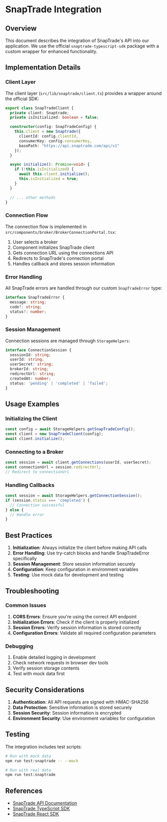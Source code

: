 # SnapTrade Integration

## Overview

This document describes the integration of SnapTrade's API into our application. We use the official `snaptrade-typescript-sdk` package with a custom wrapper for enhanced functionality.

## Implementation Details

### Client Layer

The client layer (`src/lib/snaptrade/client.ts`) provides a wrapper around the official SDK:

```typescript
export class SnapTradeClient {
  private client: Snaptrade;
  private isInitialized: boolean = false;

  constructor(config: SnapTradeConfig) {
    this.client = new Snaptrade({
      clientId: config.clientId,
      consumerKey: config.consumerKey,
      basePath: "https://api.snaptrade.com/api/v1"
    });
  }

  async initialize(): Promise<void> {
    if (!this.isInitialized) {
      await this.client.initialize();
      this.isInitialized = true;
    }
  }

  // ... other methods
}
```

### Connection Flow

The connection flow is implemented in `src/components/broker/BrokerConnectionPortal.tsx`:

1. User selects a broker
2. Component initializes SnapTrade client
3. Gets connection URL using the connections API
4. Redirects to SnapTrade's connection portal
5. Handles callback and stores session information

### Error Handling

All SnapTrade errors are handled through our custom `SnapTradeError` type:

```typescript
interface SnapTradeError {
  message: string;
  code?: string;
  status?: number;
}
```

### Session Management

Connection sessions are managed through `StorageHelpers`:

```typescript
interface ConnectionSession {
  sessionId: string;
  userId: string;
  userSecret: string;
  brokerId: string;
  redirectUrl: string;
  createdAt: number;
  status: 'pending' | 'completed' | 'failed';
}
```

## Usage Examples

### Initializing the Client

```typescript
const config = await StorageHelpers.getSnapTradeConfig();
const client = new SnapTradeClient(config);
await client.initialize();
```

### Connecting to a Broker

```typescript
const session = await client.getConnections(userId, userSecret);
const connectionUrl = session.redirectUrl;
// Redirect to connectionUrl
```

### Handling Callbacks

```typescript
const session = await StorageHelpers.getConnectionSession();
if (session.status === 'completed') {
  // Connection successful
} else {
  // Handle error
}
```

## Best Practices

1. **Initialization**: Always initialize the client before making API calls
2. **Error Handling**: Use try-catch blocks and handle SnapTradeError specifically
3. **Session Management**: Store session information securely
4. **Configuration**: Keep configuration in environment variables
5. **Testing**: Use mock data for development and testing

## Troubleshooting

### Common Issues

1. **CORS Errors**: Ensure you're using the correct API endpoint
2. **Initialization Errors**: Check if the client is properly initialized
3. **Session Errors**: Verify session information is stored correctly
4. **Configuration Errors**: Validate all required configuration parameters

### Debugging

1. Enable detailed logging in development
2. Check network requests in browser dev tools
3. Verify session storage contents
4. Test with mock data first

## Security Considerations

1. **Authentication**: All API requests are signed with HMAC-SHA256
2. **Data Protection**: Sensitive information is stored securely
3. **Session Security**: Session information is encrypted
4. **Environment Security**: Use environment variables for configuration

## Testing

The integration includes test scripts:

```bash
# Run with mock data
npm run test:snaptrade -- --mock

# Run with real data
npm run test:snaptrade
```

## References

- [SnapTrade API Documentation](https://docs.snaptrade.com)
- [SnapTrade TypeScript SDK](https://github.com/snaptrade/snaptrade-typescript-sdk)
- [SnapTrade React SDK](https://github.com/snaptrade/snaptrade-react-sdk) 